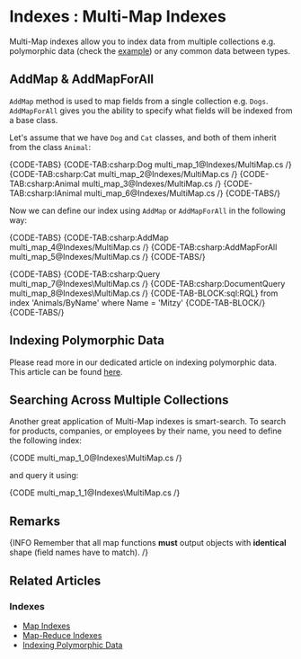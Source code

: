 # Indexes : Multi-Map Indexes

Multi-Map indexes allow you to index data from multiple collections e.g. polymorphic data (check the [example](../indexes/indexing-polymorphic-data)) or any common data between types.

## AddMap & AddMapForAll

`AddMap` method is used to map fields from a single collection e.g. `Dogs`. `AddMapForAll` gives you the ability to specify what fields will be indexed from a base class. 

Let's assume that we have `Dog` and `Cat` classes, and both of them inherit from the class `Animal`:

{CODE-TABS}
{CODE-TAB:csharp:Dog multi_map_1@Indexes/MultiMap.cs /}
{CODE-TAB:csharp:Cat multi_map_2@Indexes/MultiMap.cs /}
{CODE-TAB:csharp:Animal multi_map_3@Indexes/MultiMap.cs /}
{CODE-TAB:csharp:IAnimal multi_map_6@Indexes/MultiMap.cs /}
{CODE-TABS/}

Now we can define our index using `AddMap` or `AddMapForAll` in the following way:

{CODE-TABS}
{CODE-TAB:csharp:AddMap multi_map_4@Indexes/MultiMap.cs /}
{CODE-TAB:csharp:AddMapForAll multi_map_5@Indexes/MultiMap.cs /}
{CODE-TABS/}

{CODE-TABS}
{CODE-TAB:csharp:Query multi_map_7@Indexes\MultiMap.cs /}
{CODE-TAB:csharp:DocumentQuery multi_map_8@Indexes\MultiMap.cs /}
{CODE-TAB-BLOCK:sql:RQL}
from index 'Animals/ByName'
where Name = 'Mitzy'
{CODE-TAB-BLOCK/}
{CODE-TABS/}

## Indexing Polymorphic Data

Please read more in our dedicated article on indexing polymorphic data. This article can be found [here](../indexes/indexing-polymorphic-data).

## Searching Across Multiple Collections

Another great application of Multi-Map indexes is smart-search. To search for products, companies, or employees by their name, you need to define the following index:

{CODE multi_map_1_0@Indexes\MultiMap.cs /}

and query it using:

{CODE multi_map_1_1@Indexes\MultiMap.cs /}

## Remarks

{INFO Remember that all map functions **must** output objects with **identical** shape (field names have to match). /}

## Related Articles

### Indexes

- [Map Indexes](../indexes/map-indexes)
- [Map-Reduce Indexes](../indexes/map-reduce-indexes)
- [Indexing Polymorphic Data](../indexes/indexing-polymorphic-data)
